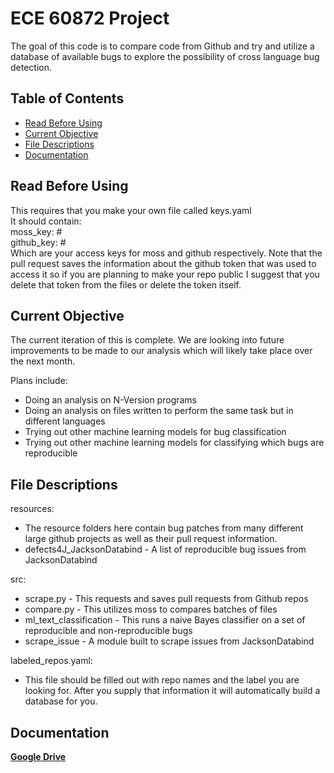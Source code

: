 # ECE 60872  Project
The goal of this code is to compare code from Github and try and utilize a database of available bugs to explore the possibility of cross language bug detection.
## Table of Contents
- [Read Before Using](#Read-Before-Using)
- [Current Objective](#Current-Objective)
- [File Descriptions](#File-Descriptions)
- [Documentation](#Documentation)
## Read Before Using
This requires that you make your own file called keys.yaml  
It should contain:  
moss_key: #  
github_key: #  
Which are your access keys for moss and github respectively. Note that the pull request saves the information about the
github token that was used to access it so if you are planning to make your repo public I
suggest that you delete that token from the files or delete the token itself. 
## Current Objective
The current iteration of this is complete. We are looking into future improvements to be made to our analysis which
will likely take place over the next month.

Plans include:
- Doing an analysis on N-Version programs
- Doing an analysis on files written to perform the same task but in different languages
- Trying out other machine learning models for bug classification
- Trying out other machine learning models for classifying which bugs are reproducible
 
## File Descriptions
resources:
- The resource folders here contain bug patches from many different large github projects
as well as their pull request information. 
- defects4J_JacksonDatabind - A list of reproducible bug issues from JacksonDatabind

src:
- scrape.py - This requests and saves pull requests from Github repos
- compare.py - This utilizes moss to compares batches of files
- ml_text_classification - This runs a naive Bayes classifier on a set of reproducible and non-reproducible bugs
- scrape_issue - A module built to scrape issues from JacksonDatabind

labeled_repos.yaml:
- This file should be filled out with repo names and the label you are looking for. After
you supply that information it will automatically build a database for you.

## Documentation
<a href="https://drive.google.com/drive/folders/1_tWJnuwvGK4Sipk9GKJuF0c3zbFcgULW?usp=sharing" target="_blank">**Google Drive**</a>

